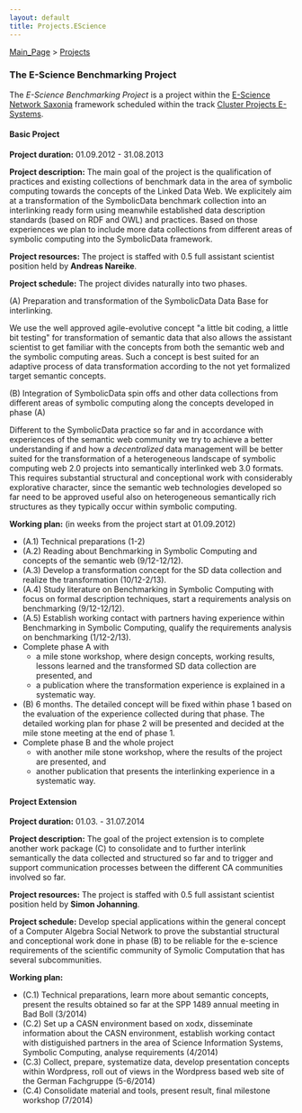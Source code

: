```yaml
---
layout: default
title: Projects.EScience
---
```


[Main\_Page](Main_Page "wikilink") \> [Projects](Projects "wikilink")

### The E-Science Benchmarking Project

The *E-Science Benchmarking Project* is a project within the [E-Science Network Saxonia](http://www.escience-sachsen.de) framework scheduled within the track [Cluster Projects E-Systems](http://www.escience-sachsen.de/?page_id=353).

#### Basic Project

**Project duration:** 01.09.2012 - 31.08.2013

**Project description:** The main goal of the project is the qualification of practices and existing collections of benchmark data in the area of symbolic computing towards the concepts of the Linked Data Web. We explicitely aim at a transformation of the SymbolicData benchmark collection into an interlinking ready form using meanwhile established data description standards (based on RDF and OWL) and practices. Based on those experiences we plan to include more data collections from different areas of symbolic computing into the SymbolicData framework.

**Project resources:** The project is staffed with 0.5 full assistant scientist position held by **Andreas Nareike**.

**Project schedule:** The project divides naturally into two phases.

  
(A) Preparation and transformation of the SymbolicData Data Base for interlinking.

  
We use the well approved agile-evolutive concept "a little bit coding, a little bit testing" for transformation of semantic data that also allows the assistant scientist to get familiar with the concepts from both the semantic web and the symbolic computing areas. Such a concept is best suited for an adaptive process of data transformation according to the not yet formalized target semantic concepts.

(B) Integration of SymbolicData spin offs and other data collections from different areas of symbolic computing along the concepts developed in phase (A)

  
Different to the SymbolicData practice so far and in accordance with experiences of the semantic web community we try to achieve a better understanding if and how a *decentralized* data management will be better suited for the transformation of a heterogeneous landscape of symbolic computing web 2.0 projects into semantically interlinked web 3.0 formats. This requires substantial structural and conceptional work with considerably explorative character, since the semantic web technologies developed so far need to be approved useful also on heterogeneous semantically rich structures as they typically occur within symbolic computing.

**Working plan:** (in weeks from the project start at 01.09.2012)

-   (A.1) Technical preparations (1-2)
-   (A.2) Reading about Benchmarking in Symbolic Computing and concepts of the semantic web (9/12-12/12).
-   (A.3) Develop a transformation concept for the SD data collection and realize the transformation (10/12-2/13).
-   (A.4) Study literature on Benchmarking in Symbolic Computing with focus on formal description techniques, start a requirements analysis on benchmarking (9/12-12/12).
-   (A.5) Establish working contact with partners having experience within Benchmarking in Symbolic Computing, qualify the requirements analysis on benchmarking (1/12-2/13).
-   Complete phase A with
    -   a mile stone workshop, where design concepts, working results, lessons learned and the transformed SD data collection are presented, and
    -   a publication where the transformation experience is explained in a systematic way.
-   (B) 6 months. The detailed concept will be fixed within phase 1 based on the evaluation of the experience collected during that phase. The detailed working plan for phase 2 will be presented and decided at the mile stone meeting at the end of phase 1.
-   Complete phase B and the whole project
    -   with another mile stone workshop, where the results of the project are presented, and
    -   another publication that presents the interlinking experience in a systematic way.

#### Project Extension

**Project duration:** 01.03. - 31.07.2014

**Project description:** The goal of the project extension is to complete another work package (C) to consolidate and to further interlink semantically the data collected and structured so far and to trigger and support communication processes between the different CA communities involved so far.

**Project resources:** The project is staffed with 0.5 full assistant scientist position held by **Simon Johanning**.

**Project schedule:** Develop special applications within the general concept of a Computer Algebra Social Network to prove the substantial structural and conceptional work done in phase (B) to be reliable for the e-science requirements of the scientific community of Symolic Computation that has several subcommunities.

**Working plan:**

-   (C.1) Technical preparations, learn more about semantic concepts, present the results obtained so far at the SPP 1489 annual meeting in Bad Boll (3/2014)
-   (C.2) Set up a CASN environment based on xodx, disseminate information about the CASN environment, establish working contact with distiguished partners in the area of Science Information Systems, Symbolic Computing, analyse requirements (4/2014)
-   (C.3) Collect, prepare, systematize data, develop presentation concepts within Wordpress, roll out of views in the Wordpress based web site of the German Fachgruppe (5-6/2014)
-   (C.4) Consolidate material and tools, present result, final milestone workshop (7/2014)

